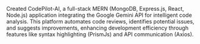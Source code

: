 Created CodePilot-AI, a full-stack MERN (MongoDB, Express.js, React, Node.js) application integrating the Google Gemini API for intelligent code analysis. This platform automates code reviews, identifies potential issues, and suggests improvements, enhancing development efficiency through features like syntax highlighting (PrismJs) and API communication (Axios).
